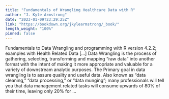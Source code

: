 ```yaml
---
title: "Fundamentals of Wrangling Healthcare Data with R"
author: "J. Kyle Armstrong"
date: "2023-01-09T23:29:25Z"
link: "https://bookdown.org/jkylearmstrong/_book/"
length_weight: "100%"
pinned: false
---
```


Fundamentals to Data Wrangling and programming with R version 4.2.2; examples with Health Related Data [...] Data Wrangling is the process of gathering, selecting, transforming and mapping “raw data” into another format with the intent of making it more appropriate and valuable for a variety of downstream analytic purposes. The Primary goal in data wrangling is to assure quality and useful data. Also known as “data cleaning,” “data processing,” or “data munging”; many professionals will tell you that data management related tasks will consume upwards of 80% of their time, leaving only 20% for  ...
